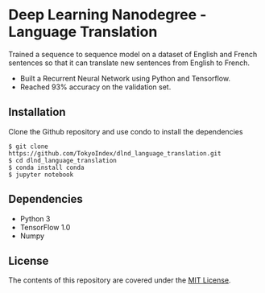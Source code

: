 # Deep Learning Nanodegree - Language Translation

Trained a sequence to sequence model on a dataset of English and French sentences so that it can translate new sentences from English to French.
- Built a Recurrent Neural Network using Python and Tensorflow.
- Reached 93% accuracy on the validation set.

## Installation
Clone the Github repository and use condo to install the dependencies 

```
$ git clone https://github.com/TokyoIndex/dlnd_language_translation.git
$ cd dlnd_language_translation
$ conda install conda
$ jupyter notebook
```

## Dependencies
* Python 3
* TensorFlow 1.0
* Numpy

## License
The contents of this repository are covered under the [MIT License](https://github.com/TokyoIndex/dlnd_language_translation/blob/master/LICENSE).
